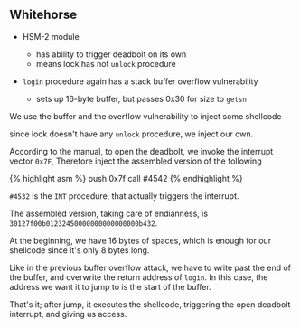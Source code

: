 Whitehorse
---

*  HSM-2 module
   - has ability to trigger deadbolt on its own
   - means lock has not `unlock` procedure

*  `login` procedure again has a stack buffer overflow vulnerability
   - sets up 16-byte buffer, but passes 0x30 for size to `getsn`

We use the buffer and the overflow vulnerability to inject some shellcode

since lock doesn't have any `unlock` procedure, we inject our own.

According to the manual, to open the deadbolt, we invoke the interrupt vector `0x7F`, Therefore inject the assembled version of the following

{% highlight asm %}
push 0x7f
call #4542
{% endhighlight %}

`#4532` is the `INT` procedure, that actually triggers the interrupt.

The assembled version, taking care of endianness, is `30127f00b01232450000000000000000b432`.

At the beginning, we have 16 bytes of spaces, which is enough for our shellcode since it's only 8 bytes long.

Like in the previous buffer overflow attack, we have to write past the end of the buffer, and overwrite the return address of `login`.  In this case, the address we want it to jump to is the start of the buffer.

That's it; after jump, it executes the shellcode, triggering the open deadbolt interrupt, and giving us access.
